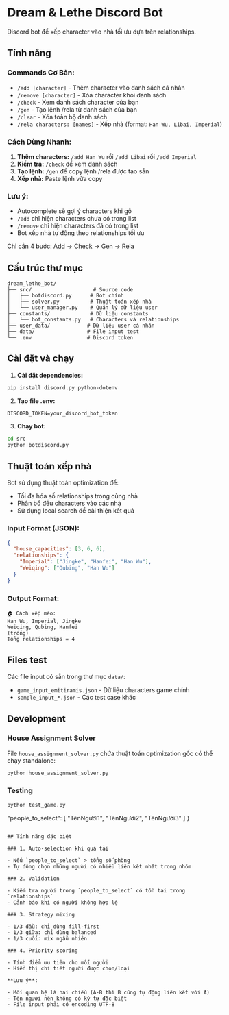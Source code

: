 # Dream & Lethe Discord Bot

Discord bot để xếp character vào nhà tối ưu dựa trên relationships.

## Tính năng

### Commands Cơ Bản:

- `/add [character]` - Thêm character vào danh sách cá nhân
- `/remove [character]` - Xóa character khỏi danh sách
- `/check` - Xem danh sách character của bạn
- `/gen` - Tạo lệnh /rela từ danh sách của bạn
- `/clear` - Xóa toàn bộ danh sách
- `/rela characters: [names]` - Xếp nhà (format: `Han Wu, Libai, Imperial`)

### Cách Dùng Nhanh:

1. **Thêm characters:** `/add Han Wu` rồi `/add Libai` rồi `/add Imperial`
2. **Kiểm tra:** `/check` để xem danh sách
3. **Tạo lệnh:** `/gen` để copy lệnh /rela được tạo sẵn
4. **Xếp nhà:** Paste lệnh vừa copy

### Lưu ý:

- Autocomplete sẽ gợi ý characters khi gõ
- `/add` chỉ hiện characters chưa có trong list
- `/remove` chỉ hiện characters đã có trong list
- Bot xếp nhà tự động theo relationships tối ưu

Chỉ cần 4 bước: Add → Check → Gen → Rela

## Cấu trúc thư mục

```
dream_lethe_bot/
├── src/                    # Source code
│   ├── botdiscord.py      # Bot chính
│   ├── solver.py          # Thuật toán xếp nhà
│   └── user_manager.py    # Quản lý dữ liệu user
├── constants/             # Dữ liệu constants
│   └── bot_constants.py   # Characters và relationships
├── user_data/            # Dữ liệu user cá nhân
├── data/                 # File input test
└── .env                  # Discord token
```

## Cài đặt và chạy

1. **Cài đặt dependencies:**

```bash
pip install discord.py python-dotenv
```

2. **Tạo file .env:**

```
DISCORD_TOKEN=your_discord_bot_token
```

3. **Chạy bot:**

```bash
cd src
python botdiscord.py
```

## Thuật toán xếp nhà

Bot sử dụng thuật toán optimization để:

- Tối đa hóa số relationships trong cùng nhà
- Phân bổ đều characters vào các nhà
- Sử dụng local search để cải thiện kết quả

### Input Format (JSON):

```json
{
  "house_capacities": [3, 6, 6],
  "relationships": {
    "Imperial": ["Jingke", "Hanfei", "Han Wu"],
    "Weiqing": ["Qubing", "Han Wu"]
  }
}
```

### Output Format:

```
🏠 Cách xếp mèo:
Han Wu, Imperial, Jingke
Weiqing, Qubing, Hanfei
(trống)
Tổng relationships = 4
```

## Files test

Các file input có sẵn trong thư mục `data/`:

- `game_input_emitiramis.json` - Dữ liệu characters game chính
- `sample_input_*.json` - Các test case khác

## Development

### House Assignment Solver

File `house_assignment_solver.py` chứa thuật toán optimization gốc có thể chạy standalone:

```bash
python house_assignment_solver.py
```

### Testing

```bash
python test_game.py
```

"people_to_select": [
"TênNgười1",
"TênNgười2",
"TênNgười3"
]
}

```

## Tính năng đặc biệt

### 1. Auto-selection khi quá tải

- Nếu `people_to_select` > tổng số phòng
- Tự động chọn những người có nhiều liên kết nhất trong nhóm

### 2. Validation

- Kiểm tra người trong `people_to_select` có tồn tại trong `relationships`
- Cảnh báo khi có người không hợp lệ

### 3. Strategy mixing

- 1/3 đầu: chỉ dùng fill-first
- 1/3 giữa: chỉ dùng balanced
- 1/3 cuối: mix ngẫu nhiên

### 4. Priority scoring

- Tính điểm ưu tiên cho mỗi người
- Hiển thị chi tiết người được chọn/loại

**Lưu ý**:

- Mối quan hệ là hai chiều (A-B thì B cũng tự động liên kết với A)
- Tên người nên không có ký tự đặc biệt
- File input phải có encoding UTF-8
```
